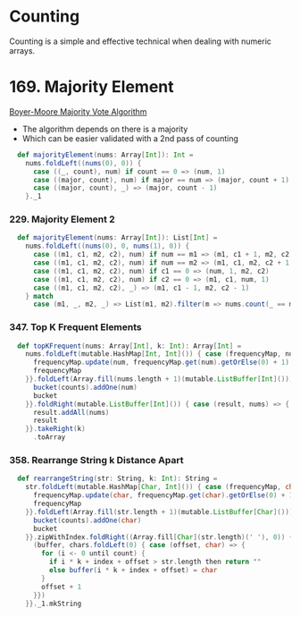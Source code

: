 # Counting
Counting is a simple and effective technical when dealing with numeric arrays.

# 169. Majority Element
[Boyer-Moore Majority Vote Algorithm](http://www.cs.utexas.edu/~moore/best-ideas/mjrty/)
* The algorithm depends on there is a majority
* Which can be easier validated with a 2nd pass of counting
```scala
  def majorityElement(nums: Array[Int]): Int =
    nums.foldLeft((nums(0), 0)) {
      case ((_, count), num) if count == 0 => (num, 1)
      case ((major, count), num) if major == num => (major, count + 1)
      case ((major, count), _) => (major, count - 1)
    }._1
```

### 229. Majority Element 2
```scala
  def majorityElement(nums: Array[Int]): List[Int] =
    nums.foldLeft((nums(0), 0, nums(1), 0)) {
      case ((m1, c1, m2, c2), num) if num == m1 => (m1, c1 + 1, m2, c2)
      case ((m1, c1, m2, c2), num) if num == m2 => (m1, c1, m2, c2 + 1)
      case ((m1, c1, m2, c2), num) if c1 == 0 => (num, 1, m2, c2)
      case ((m1, c1, m2, c2), num) if c2 == 0 => (m1, c1, num, 1)
      case ((m1, c1, m2, c2), _) => (m1, c1 - 1, m2, c2 - 1)
    } match
      case (m1, _, m2, _) => List(m1, m2).filter(m => nums.count(_ == m) > nums.length / 3)
```

### 347. Top K Frequent Elements
```scala
  def topKFrequent(nums: Array[Int], k: Int): Array[Int] =
    nums.foldLeft(mutable.HashMap[Int, Int]()) { case (frequencyMap, num) => {
      frequencyMap.update(num, frequencyMap.get(num).getOrElse(0) + 1)
      frequencyMap
    }}.foldLeft(Array.fill(nums.length + 1)(mutable.ListBuffer[Int]())) { case (bucket, (num, counts)) => {
      bucket(counts).addOne(num)
      bucket
    }}.foldRight(mutable.ListBuffer[Int]()) { case (result, nums) => {
      result.addAll(nums)
      result
    }}.takeRight(k)
      .toArray
```

### 358. Rearrange String k Distance Apart
```scala
  def rearrangeString(str: String, k: Int): String =
    str.foldLeft(mutable.HashMap[Char, Int]()) { case (frequencyMap, char) => {
      frequencyMap.update(char, frequencyMap.get(char).getOrElse(0) + 1)
      frequencyMap
    }}.foldLeft(Array.fill(str.length + 1)(mutable.ListBuffer[Char]())) { case (bucket, (char, counts)) => {
      bucket(counts).addOne(char)
      bucket
    }}.zipWithIndex.foldRight((Array.fill[Char](str.length)(' '), 0)) { case ((chars, count), (buffer, index)) => {
      (buffer, chars.foldLeft(0) { case (offset, char) => {
        for (i <- 0 until count) {
          if i * k + index + offset > str.length then return ""
          else buffer(i * k + index + offset) = char
        }
        offset + 1
      }})
    }}._1.mkString
```